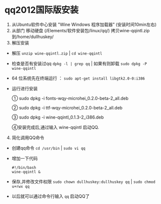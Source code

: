 # qq2012国际版安装

1. 从Ubuntu软件中心安装 "Wine Windows 程序加载器" (安装时间10min左右)
2. 从部门 移动硬盘   (/Elements/软件安装包/linux/qq/) 拷贝wine-qqintl.zip 到/home/dullhuskey/
3. 解压安装
  * 解压 ```unzip wine-qqintl.zip``` | ```cd wine-qqintl```
  * 检查是否有安装过qq  ```dpkg -l | grep qq``` | 如果有则卸载 ```sudo dpkg -P wine-qqintl```
  * 64 位系统先在终端运行 ： ```sudo apt-get install libgtk2.0-0:i386```
  * 运行进行安装  
  
     ① sudo dpkg -i fonts-wqy-microhei_0.2.0-beta-2_all.deb

     ② sudo dpkg -i ttf-wqy-microhei_0.2.0-beta-2_all.deb
     
     ③ sudo dpkg -i wine-qqintl_0.1.3-2_i386.deb
     
     ④安装完成后,通过输入 wine-qqintl 启动QQ.
     
4. 简化调用QQ命令
  * 创建qq命令 ```cd /usr/bin``` | ```sudo vi qq```
  * 增加一下代码

    ```
    #!/bin/bash
    wine-qqintl &
    ```

  * 保存,并修改文件权限 ```sudo chown dullhuskey:dullhuskey qq``` | ```sudo chmod u+rwx qq```
  * 以后就可以通过命令行输入 ```qq``` 启动QQ了
